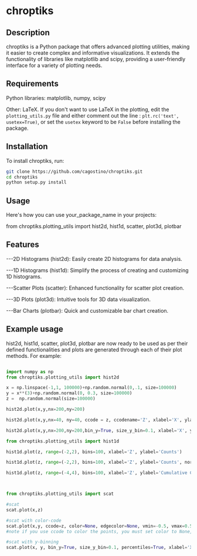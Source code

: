 # chroptiks

## Description
chroptiks is a Python package that offers advanced plotting utilities, making it easier to create complex and informative visualizations. It extends the functionality of libraries like matplotlib and scipy, providing a user-friendly interface for a variety of plotting needs.


## Requirements

Python libraries: matplotlib, numpy, scipy

Other: LaTeX. If you don't want to use LaTeX in the plotting, edit the `plotting_utils.py` file and either comment out the line : `plt.rc('text', usetex=True)`, or set the `usetex` keyword to be `False` before installing the package. 


## Installation

To install chroptiks, run:

```bash
git clone https://github.com/cagostino/chroptiks.git
cd chroptiks
python setup.py install
```
## Usage

Here's how you can use your_package_name in your projects:

from chroptiks.plotting_utils import hist2d, hist1d, scatter, plot3d, plotbar



## Features

---2D Histograms (hist2d): Easily create 2D histograms for data analysis.

---1D Histograms (hist1d): Simplify the process of creating and customizing 1D histograms.

---Scatter Plots (scatter): Enhanced functionality for scatter plot creation.

---3D Plots (plot3d): Intuitive tools for 3D data visualization.

---Bar Charts (plotbar): Quick and customizable bar chart creation.


## Example usage
hist2d, hist1d, scatter, plot3d, plotbar are now ready to be used as per their defined functionalities and plots are generated through each of their plot methods. For example:

```python

import numpy as np
from chroptiks.plotting_utils import hist2d

x = np.linspace(-1,1, 100000)+np.random.normal(0,.1, size=100000)
y = x**(3)+np.random.normal(0, 0.3, size=100000)
z =  np.random.normal(size=100000)

hist2d.plot(x,y,nx=200,ny=200)

hist2d.plot(x,y,nx=40, ny=40, ccode = z, ccodename='Z', xlabel='X', ylabel='Y')

hist2d.plot(x,y,nx=200,ny=200,bin_y=True, size_y_bin=0.1, xlabel='X', ylabel='Y', percentiles=False)

from chroptiks.plotting_utils import hist1d

hist1d.plot(z, range=(-2,2), bins=100, xlabel='Z', ylabel='Counts')

hist1d.plot(z, range=(-2,2), bins=100, xlabel='Z', ylabel='Counts', normed=True)

hist1d.plot(z, range=(-4,4), bins=100, xlabel='Z', ylabel='Cumulative Count', cumulative=True)



from chroptiks.plotting_utils import scat

#scat
scat.plot(x,z)

#scat with color-code
scat.plot(x,y, ccode=z, color=None, edgecolor=None, vmin=-0.5, vmax=0.5)
#note if you use ccode to color the points, you must set color to None, and I would advise you to set edgecolor to None as well or else each will have outlines.

#scat with y-binning
scat.plot(x, y, bin_y=True, size_y_bin=0.1, percentiles=True, xlabel='X', ylabel='Z', aspect='auto')



```
